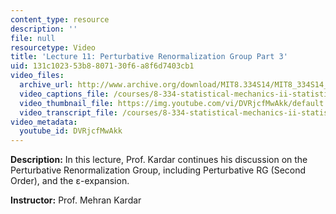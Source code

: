 ```yaml
---
content_type: resource
description: ''
file: null
resourcetype: Video
title: 'Lecture 11: Perturbative Renormalization Group Part 3'
uid: 131c1023-53b8-8071-30f6-a8f6d7403cb1
video_files:
  archive_url: http://www.archive.org/download/MIT8.334S14/MIT8_334S14_lec11_300k.mp4
  video_captions_file: /courses/8-334-statistical-mechanics-ii-statistical-physics-of-fields-spring-2014/0808a06f14cc5d29bca309103a3e0cd2_DVRjcfMwAkk.vtt
  video_thumbnail_file: https://img.youtube.com/vi/DVRjcfMwAkk/default.jpg
  video_transcript_file: /courses/8-334-statistical-mechanics-ii-statistical-physics-of-fields-spring-2014/68368de4e0c7fe694ee2c7d7d7a3d0a8_DVRjcfMwAkk.pdf
video_metadata:
  youtube_id: DVRjcfMwAkk
---
```


**Description:** In this lecture, Prof. Kardar continues his discussion on the Perturbative Renormalization Group, including Perturbative RG (Second Order), and the ε-expansion.

**Instructor:** Prof. Mehran Kardar